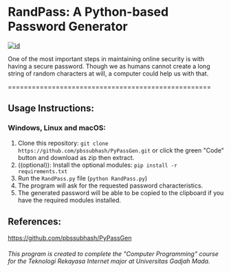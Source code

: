 # RandPass: A Python-based Password Generator

[![id](https://img.shields.io/badge/README.MD-🇮🇩-green.svg)](https://github.com/putraporfiriko/randpass/blob/main/README.id.md "Bahasa Indonesia?")

One of the most important steps in maintaining online security is with having a secure password. Though we as humans cannot create a long string of random characters at will, a computer could help us with that. 

===================================================

## Usage Instructions:

### Windows, Linux and macOS:
1. Clone this repository: `git clone https://github.com/pbssubhash/PyPassGen.git` or click the green "Code" button and download as zip then extract.
2. ((optional)): Install the optional modules: `pip install -r requirements.txt`
3. Run the `RandPass.py` file (`python RandPass.py`)
4. The program will ask for the requested password characteristics.
5. The generated password will be able to be copied to the clipboard if you have the required modules installed.

## References:
https://github.com/pbssubhash/PyPassGen


###### This program is created to complete the "Computer Programming" course for the Teknologi Rekayasa Internet major at Universitas Gadjah Mada.